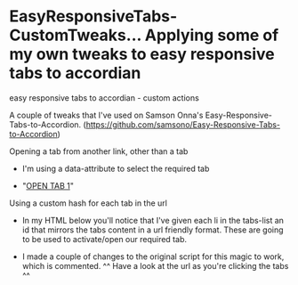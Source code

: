 EasyResponsiveTabs-CustomTweaks...
Applying some of my own tweaks to easy responsive tabs to accordian
=====================================================================

easy responsive tabs to accordian - custom actions

A couple of tweaks that I've used on Samson Onna's Easy-Responsive-Tabs-to-Accordion.
(https://github.com/samsono/Easy-Responsive-Tabs-to-Accordion)

Opening a tab from another link, other than a tab

 - I'm using a data-attribute to select the required tab

 - "<a class="button" data-open-tab="0" href="#product-tabs">OPEN TAB 1</a>"



Using a custom hash for each tab in the url

 - In my HTML below you'll notice that I've given each li in the tabs-list an id that mirrors the tabs content in a url friendly format. These are going to be used to activate/open our required tab.

 - I made a couple of changes to the original script for this magic to work, which is commented. ^^ Have a look at the url as you're clicking the tabs ^^